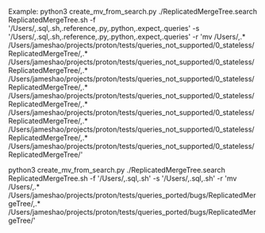 Example:
python3 create_mv_from_search.py ./ReplicatedMergeTree.search ReplicatedMergeTree.sh -f '/Users/,.sql,.sh,.reference,.py,.python,.expect,.queries' -s '/Users/,.sql,.sh,.reference,.py,.python,.expect,.queries' -r 'mv /Users/,.* /Users/jameshao/projects/proton/tests/queries_not_supported/0_stateless/ReplicatedMergeTree/,.* /Users/jameshao/projects/proton/tests/queries_not_supported/0_stateless/ReplicatedMergeTree/,.* /Users/jameshao/projects/proton/tests/queries_not_supported/0_stateless/ReplicatedMergeTree/,.* /Users/jameshao/projects/proton/tests/queries_not_supported/0_stateless/ReplicatedMergeTree/,.* /Users/jameshao/projects/proton/tests/queries_not_supported/0_stateless/ReplicatedMergeTree/,.* /Users/jameshao/projects/proton/tests/queries_not_supported/0_stateless/ReplicatedMergeTree/,.* /Users/jameshao/projects/proton/tests/queries_not_supported/0_stateless/ReplicatedMergeTree/'


python3 create_mv_from_search.py ./ReplicatedMergeTree.search ReplicatedMergeTree.sh -f '/Users/,.sql,.sh' -s '/Users/,.sql,.sh' -r 'mv /Users/,.* /Users/jameshao/projects/proton/tests/queries_ported/bugs/ReplicatedMergeTree/,.* /Users/jameshao/projects/proton/tests/queries_ported/bugs/ReplicatedMergeTree/'

